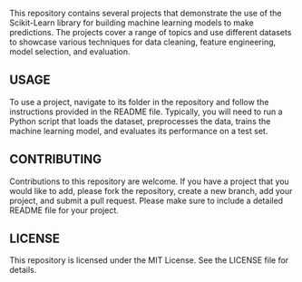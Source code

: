 This repository contains several projects that demonstrate the use of the Scikit-Learn library for building machine learning models to make predictions. The projects cover a range of topics and use different datasets to showcase various techniques for data cleaning, feature engineering, model selection, and evaluation.

## USAGE
To use a project, navigate to its folder in the repository and follow the instructions provided in the README file. Typically, you will need to run a Python script that loads the dataset, preprocesses the data, trains the machine learning model, and evaluates its performance on a test set.


## CONTRIBUTING
Contributions to this repository are welcome. If you have a project that you would like to add, please fork the repository, create a new branch, add your project, and submit a pull request. Please make sure to include a detailed README file for your project.

## LICENSE
This repository is licensed under the MIT License. See the LICENSE file for details.
